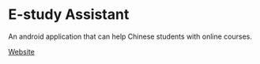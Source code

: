 # E-study Assistant
An android application that can help Chinese students with online courses.

[Website](https://justzis.rthe.net/teamwork/releasevc.html)
